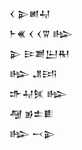 <div class='block'>
<div class='line'>𒌋 𒉌𒅖𒄷</div>
<div class='line'>𒈨𒌍 𒌋 𒌋𒐊 𒈗</div>
<div class='line'>𒉌 𒄿𒋢𒌨𒊑</div>
<div class='line'>𒈗 𒂗𒅀</div>
<div class='line'>𒈥𒄷𒍮 𒈗</div>
<div class='line'>𒆷 𒂊𒉺𒀾</div>
<div class='line'>𒈗 𒁁𒉌</div>
</div>